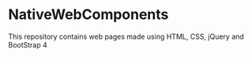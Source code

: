 # NativeWebComponents
This repository contains web pages made using HTML, CSS, jQuery and BootStrap 4
